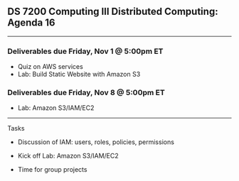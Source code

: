 ## DS 7200 Computing III Distributed Computing: Agenda 16


---

### Deliverables due Friday, Nov 1 @ 5:00pm ET

- Quiz on AWS services
- Lab: Build Static Website with Amazon S3


### Deliverables due Friday, Nov 8 @ 5:00pm ET
- Lab: Amazon S3/IAM/EC2


---

Tasks  
- Discussion of IAM: users, roles, policies, permissions

- Kick off Lab: Amazon S3/IAM/EC2

- Time for group projects

